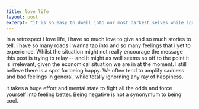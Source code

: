 ```yaml
---
title: love life
layout: post
excerpt: "it is so easy to dwell into our most darkest selves while ignroing all of the beauty in our lives."
---
```


In a retrospect i love life, i have so much love to give and so much stories to tell. i have so many roads i wanna tap into and so many feelings that i yet to experience. Whilst the situation might not really encourage the message this post is trying to relay -- and it might as well seems so off to the point it is irrelevant, given the economical situation we are in at the moment. I still believe there is a spot for being happy. We often tend to amplify sadness and bad feelings in general, while totally ignorning any ray of happiness.

it takes a huge effort and mental state to fight all the odds and force yourself into feeling better. Being negative is not a synonymum to being cool.